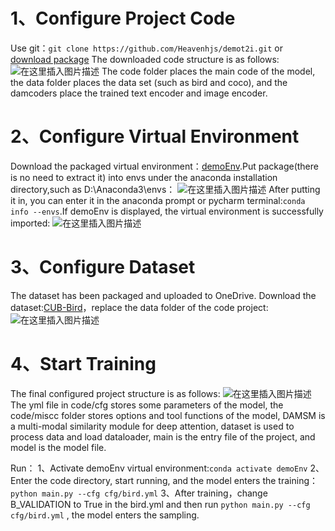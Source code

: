 
# 1、Configure Project Code
Use git：`git clone https://github.com/Heavenhjs/demot2i.git` 
or [download package](https://github.com/Heavenhjs/demot2i.git)
The downloaded code structure is as follows:
![在这里插入图片描述](https://img-blog.csdnimg.cn/366f31b2de6644bb81f74e6d124a7157.png)
The code folder places the main code of the model, the data folder places the data set (such as bird and coco), and the damcoders place the trained text encoder and image encoder.

# 2、Configure Virtual Environment
Download the packaged virtual environment：[demoEnv](%28https://1drv.ms/u/s!AlLisU6CMruCkFMZhgtuEb4iDvOy?e=2nFYdW%29).Put package(there is no need to extract it) into envs under the anaconda installation directory,such as D:\Anaconda3\envs：
![在这里插入图片描述](https://img-blog.csdnimg.cn/68b3ae9d2d7f443c91b444eddfc15e9e.png)
After putting it in, you can enter it in the anaconda prompt or pycharm terminal:`conda info --envs`.If demoEnv is displayed, the virtual environment is successfully imported:
![在这里插入图片描述](https://img-blog.csdnimg.cn/823853c2ac2c48d1b617a4a9ae25e58c.png)

# 3、Configure Dataset
The dataset has been packaged and uploaded to OneDrive. 
Download the dataset:[CUB-Bird](https://1drv.ms/u/s!AlLisU6CMruC0QKvjjmNjXzC9wRj?e=h0PC6y)，replace the data folder of the code project:
![在这里插入图片描述](https://img-blog.csdnimg.cn/8d160ba7c9db4d4da011fd76d0513e85.png)
# 4、Start Training
The final configured project structure is as follows:
![在这里插入图片描述](https://img-blog.csdnimg.cn/5008aced3da4433188e51b86e325db17.png)
The yml file in code/cfg stores some parameters of the model, the code/miscc folder stores options and tool functions of the model, DAMSM is a multi-modal similarity module for deep attention, dataset is used to process data and load dataloader, main is the entry file of the project, and model is the model file.

Run：
1、Activate demoEnv virtual environment:`conda activate demoEnv`
2、Enter the code directory, start running, and the model enters the training：`python main.py --cfg cfg/bird.yml`
3、After training，change B_VALIDATION to True in the bird.yml and then run `python main.py --cfg cfg/bird.yml` , the model enters the sampling.



